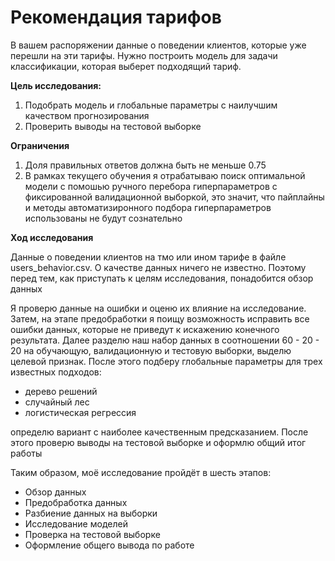 # Рекомендация тарифов

В вашем распоряжении данные о поведении клиентов, которые уже перешли на эти тарифы. Нужно построить модель для задачи классификации, которая выберет подходящий тариф.

**Цель исследования:**

1. Подобрать модель и глобальные параметры с наилучшим качеством прогнозирования
2. Проверить выводы на тестовой выборке

**Ограничения**
1. Доля правильных ответов должна быть не меньше 0.75
2. В рамках текущего обучения я отрабатываю поиск оптимальной модели с помошью ручного перебора гиперпараметров с фиксированной валидационной выборкой, это значит, что пайплайны и методы автоматизиронного подбора гиперпараметров использованы не будут сознательно

**Ход исследования**

Данные о поведении клиентов на тмо или ином тарифе в файле users_behavior.csv. О качестве данных ничего не известно. Поэтому перед тем, как приступать к целям исследования, понадобится обзор данных

Я проверю данные на ошибки и оценю их влияние на исследование. Затем, на этапе предобработки я поищу возможность исправить все ошибки данных, которые не приведут к искажению конечного результата. Далее разделю наш набор данных в соотношении 60 - 20 - 20 на обучающую, валидационную и тестовую выборки, выделю целевой признак. После этого подберу глобальные параметры для трех известных подходов:

- дерево решений
- случайный лес
- логистическая регрессия

определю вариант с наиболее качественным предсказанием. После этого проверю выводы на тестовой выборке и оформлю общий итог работы

Таким образом, моё исследование пройдёт в шесть этапов:

* Обзор данных
* Предобработка данных
* Разбиение данных на выборки
* Исследование моделей
* Проверка на тестовой выборке
* Оформление общего вывода по работе
